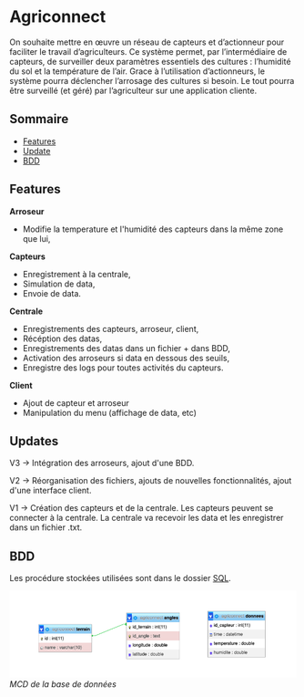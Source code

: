 # Agriconnect

On souhaite mettre en œuvre un réseau de capteurs et d’actionneur pour faciliter le travail d’agriculteurs.
Ce système permet, par l’intermédiaire de capteurs, de surveiller deux paramètres essentiels des cultures : l’humidité du sol et la température de l’air.
Grace à l’utilisation d’actionneurs, le système pourra déclencher l’arrosage des cultures si besoin.
Le tout pourra être surveillé (et géré) par l’agriculteur sur une application cliente.

## Sommaire
- [Features](#features)
- [Update](#updates)
- [BDD](#bdd)

## Features
**Arroseur**

- Modifie la temperature et l'humidité des capteurs dans la même zone que lui,

**Capteurs**

- Enregistrement à la centrale,
- Simulation de data,
- Envoie de data.

**Centrale**

- Enregistrements des capteurs, arroseur, client,
- Récéption des datas,
- Enregistrements des datas dans un fichier + dans BDD,
- Activation des arroseurs si data en dessous des seuils,
- Enregistre des logs pour toutes activités du capteurs.

**Client**

- Ajout de capteur et arroseur
- Manipulation du menu (affichage de data, etc)

## Updates
V3 -> Intégration des arroseurs, ajout d'une BDD.

V2 -> Réorganisation des fichiers, ajouts de nouvelles fonctionnalités, ajout d'une interface client.

V1 -> Création des capteurs et de la centrale. Les capteurs peuvent se connecter à la centrale. La centrale va recevoir les data et les enregistrer dans un fichier .txt.

## BDD
Les procédure stockées utilisées sont dans le dossier [SQL](/SQL/).

![](/IMG/tables.png)
*MCD de la base de données*